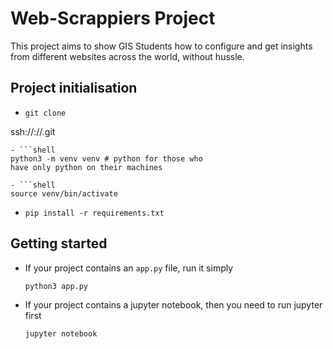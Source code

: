 # Web-Scrappiers Project
This project aims to show GIS Students how to 
configure and get insights from different 
websites across the world, without hussle.

## Project initialisation
- ```shell
  git clone 
ssh://<hostname>:<port>/<org>/<repo>.git
  ```
- ```shell
  python3 -m venv venv # python for those who 
have only python on their machines

- ```shell
  source venv/bin/activate
  ```

- ```shell
  pip install -r requirements.txt
  ```

## Getting started
- If your project contains an `app.py` file, run 
it simply
  ```shell
  python3 app.py
  ```

- If your project contains a jupyter notebook, 
then you need to run jupyter first
  ```shell
  jupyter notebook
  ```

